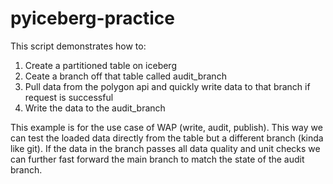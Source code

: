 # pyiceberg-practice

This script demonstrates how to: 

1. Create a partitioned table on iceberg
2. Ceate a branch off that table called audit_branch
3. Pull data from the polygon api and quickly write data to that branch if request is successful
4. Write the data to the audit_branch

This example is for the use case of WAP (write, audit, publish). This way we can test the loaded data directly from the table but a different branch (kinda like git). If the data in the branch passes all data quality and unit checks we can further fast forward the main branch to match the state of the audit branch. 

